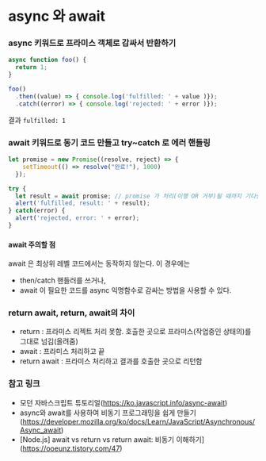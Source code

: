 #  async 와 await

### async 키워드로 프라미스 객체로 감싸서 반환하기
```javascript
async function foo() {
  return 1;
}

foo()
  .then((value) => { console.log('fulfilled: ' + value )}); 
  .catch((error) => { console.log('rejected: ' + error )}); 
```
결과
`fulfilled: 1`

###  await 키워드로 동기 코드 만들고 try~catch 로 에러 핸들링

```javascript
let promise = new Promise((resolve, reject) => {
    setTimeout(() => resolve("완료!"), 1000)
  });

try {
  let result = await promise; // promise 가 처리(이행 OR 거부)될 때까지 기다림(await)
  alert('fulfilled, result: ' + result);
} catch(error) {
  alert('rejected, error: ' + error);
}
```
#### await 주의할 점
await 은 최상위 레벨 코드에서는 동작하지 않는다. 이 경우에는
* then/catch 핸들러를 쓰거나,
* await 이 필요한 코드를 async 익명함수로 감싸는 방법을 사용할 수 있다.


### return await, return, await의 차이
* return : 프라미스 리젝트 처리 못함. 호출한 곳으로 프라미스(작업중인 상태의)를 그대로 넘김(올려줌)
* await : 프라미스 처리하고 끝
* return await : 프라미스 처리하고 결과를 호출한 곳으로 리턴함


### 참고 링크

* 모던 자바스크립트 튜토리얼(https://ko.javascript.info/async-await)
* async와 await를 사용하여 비동기 프로그래밍을 쉽게 만들기(https://developer.mozilla.org/ko/docs/Learn/JavaScript/Asynchronous/Async_await)
* [Node.js] await vs return vs return await: 비동기 이해하기](https://ooeunz.tistory.com/47)

